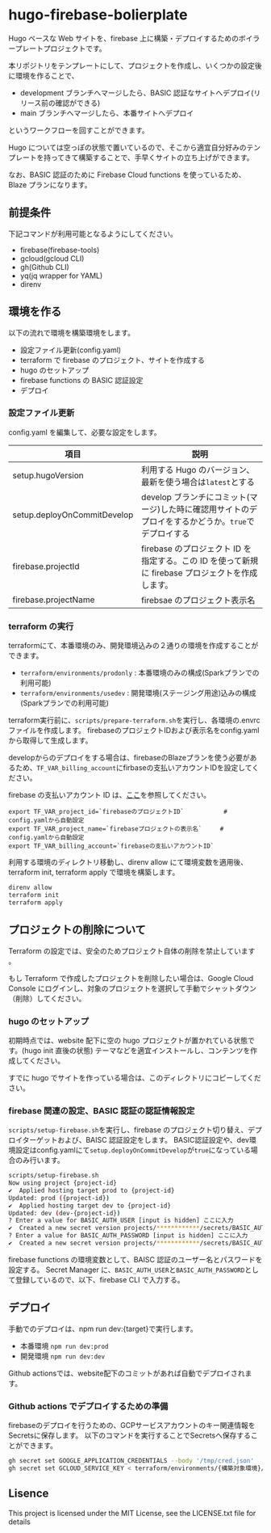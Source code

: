 # hugo-firebase-bolierplate

Hugo ベースな Web サイトを、firebase 上に構築・デプロイするためのボイラープレートプロジェクトです。

本リポジトリをテンプレートにして、プロジェクトを作成し、いくつかの設定後に環境を作ることで、

- development ブランチへマージしたら、BASIC 認証なサイトへデプロイ(リリース前の確認ができる)
- main ブランチへマージしたら、本番サイトへデプロイ

というワークフローを回すことができます。

Hugo については空っぽの状態で置いているので、そこから適宜自分好みのテンプレートを持ってきて構築することで、手早くサイトの立ち上げができます。

なお、BASIC 認証のために Firebase Cloud functions を使っているため、Blaze プランになります。

## 前提条件

下記コマンドが利用可能となるようにしてください。

- firebase(firebase-tools)
- gcloud(gcloud CLI)
- gh(Github CLI)
- yq(jq wrapper for YAML)
- direnv

## 環境を作る

以下の流れで環境を構築環境をします。

- 設定ファイル更新(config.yaml)
- terraform で firebase のプロジェクト、サイトを作成する
- hugo のセットアップ
- firebase functions の BASIC 認証設定
- デプロイ

### 設定ファイル更新

config.yaml を編集して、必要な設定をします。

| 項目                        | 説明                                                                                                 |
| --------------------------- | ---------------------------------------------------------------------------------------------------- |
| setup.hugoVersion           | 利用する Hugo のバージョン、最新を使う場合は`latest`とする                                           |
| setup.deployOnCommitDevelop | develop ブランチにコミット(マージ)した時に確認用サイトのデプロイをするかどうか。`true`でデプロイする |
| firebase.projectId          | firebase のプロジェクト ID を指定する。この ID を使って新規に firebase プロジェクトを作成します。    |
| firebase.projectName        | firebsae のプロジェクト表示名                                                                        |

### terraform の実行

terraformにて、本番環境のみ、開発環境込みの２通りの環境を作成することができます。

- `terraform/environments/prodonly` : 本番環境のみの構成(Sparkプランでの利用可能)
- `terraform/environments/usedev` : 開発環境(ステージング用途)込みの構成(Sparkプランでの利用可能)

terraform実行前に、`scripts/prepare-terraform.sh`を実行し、各環境の.envrcファイルを作成します。
firebaseのプロジェクトIDおよび表示名をconfig.yamlから取得して生成します。

developからのデプロイをする場合は、firebaseのBlazeプランを使う必要があるため、`TF_VAR_billing_account`にfirbaseの支払いアカウントIDを設定してください。

firebase の支払いアカウント ID は、[ここ](https://cloud.google.com/billing/docs/how-to/find-billing-account-id?hl=ja)を参照してください。

```.envrc
export TF_VAR_project_id=`firebaseのプロジェクトID`           # config.yamlから自動設定
export TF_VAR_project_name=`firebaseプロジェクトの表示名`     # config.yamlから自動設定
export TF_VAR_billing_account=`firebaseの支払いアカウントID`
```

利用する環境のディレクトリ移動し、direnv allow にて環境変数を適用後、terraform init, terraform apply で環境を構築します。

```sh
direnv allow
terraform init
terraform apply
```

## プロジェクトの削除について

Terraform の設定では、安全のためプロジェクト自体の削除を禁止しています 。

もし Terraform で作成したプロジェクトを削除したい場合は、Google Cloud Console にログインし、対象のプロジェクトを選択して手動でシャットダウン（削除）してください。

### hugo のセットアップ

初期時点では、website 配下に空の hugo プロジェクトが置かれている状態です。(hugo init 直後の状態)
テーマなどを適宜インストールし、コンテンツを作成してください。

すでに hugo でサイトを作っている場合は、このディレクトリにコピーしてください。

### firebase 関連の設定、BASIC 認証の認証情報設定

`scripts/setup-firebase.sh`を実行し、firebase のプロジェクト切り替え、デプロイターゲットおよび、BAISC 認証設定をします。
BASIC認証設定や、dev環境設定はconfig.yamlにて`setup.deployOnCommitDevelop`が`true`になっている場合のみ行います。

```sh
scripts/setup-firebase.sh
Now using project {project-id}
✔  Applied hosting target prod to {project-id}
Updated: prod ({project-id})
✔  Applied hosting target dev to {project-id}
Updated: dev (dev-{project-id})
? Enter a value for BASIC_AUTH_USER [input is hidden] ここに入力
✔  Created a new secret version projects/************/secrets/BASIC_AUTH_USER/versions/1
? Enter a value for BASIC_AUTH_PASSWORD [input is hidden] ここに入力
✔  Created a new secret version projects/************/secrets/BASIC_AUTH_PASSWORD/versions/1
```

firebase functions の環境変数として、BAISC 認証のユーザー名とパスワードを設定する。
Secret Manager に、`BASIC_AUTH_USER`と`BASIC_AUTH_PASSWORD`として登録しているので、以下、firebase CLI で入力する。

## デプロイ

手動でのデプロイは、npm run dev:{target}で実行します。

- 本番環境
  `npm run dev:prod`
- 開発環境
  `npm run dev:dev`

Github actionsでは、website配下のコミットがあれば自動でデプロイされます。

### Github actions でデプロイするための準備

firebaseのデプロイを行うための、GCPサービスアカウントのキー関連情報をSecretsに保存します。
以下のコマンドを実行することでSecretsへ保存することができます。

```sh
gh secret set GOOGLE_APPLICATION_CREDENTIALS --body '/tmp/cred.json'
gh secret set GCLOUD_SERVICE_KEY < terraform/environments/{構築対象環境}/output/secrets/deployuser-key
```

## Lisence

This project is licensed under the MIT License, see the LICENSE.txt file for details
